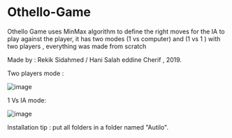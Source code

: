 # Othello-Game
Othello Game uses MinMax algorithm to define the right moves  for the IA to play against the player,  it has two modes (1 vs computer)  and (1 vs 1 ) with two players ,  everything was made from scratch 

Made by : Rekik Sidahmed / Hani Salah eddine Cherif , 2019.

Two players mode :

![image](https://user-images.githubusercontent.com/44214274/121970645-42c5e580-cd77-11eb-97cd-e9eed7ebb196.png)



1 Vs IA mode: 

![image](https://user-images.githubusercontent.com/44214274/121970542-10b48380-cd77-11eb-9e23-a801963e4426.png)

Installation tip : put all folders in a folder named "Autilo".
